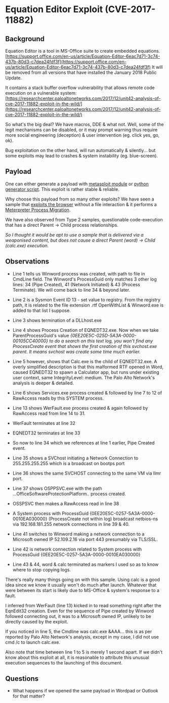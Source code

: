 # Equation Editor Exploit (CVE-2017-11882)
## Background
Equation Editor is a tool in MS-Office suite to create embedded equations. [https://support.office.com/en-us/article/Equation-Editor-6eac7d71-3c74-437b-80d3-c7dea24fdf3f](https://support.office.com/en-us/article/Equation-Editor-6eac7d71-3c74-437b-80d3-c7dea24fdf3f) It will be removed from all versions that have installed the January 2018 Public Update.

It contains a stack buffer overflow vulnerability that allows remote code execution on a vulnerable system: [https://researchcenter.paloaltonetworks.com/2017/12/unit42-analysis-of-cve-2017-11882-exploit-in-the-wild/](https://researchcenter.paloaltonetworks.com/2017/12/unit42-analysis-of-cve-2017-11882-exploit-in-the-wild/)

So what's the big deal? We have macros, DDE & what not. Well, some of the legit mechanisms can be disabled, or it may prompt warning thus require more social engineering (deception) & user intervention (eg. click yes, go, ok). 

Bug exploitation on the other hand, will run automatically & silently... but some exploits may lead to crashes & system instability (eg. blue-screen).

## Payload
One can either generate a payload with [metasploit module](https://www.rapid7.com/db/modules/exploit/windows/fileformat/office_ms17_11882) or [python generator script](https://github.com/jymcheong/SysmonResources/blob/master/6.%20Sample%20Data/stage%202%20(Get%20In)/2.%20run%20payloads/(Type%203)%20Winword%20RTF%20EqnEditor%20Exploit/cve2017-11882.py). This exploit is rather stable & reliable.

Why choose this payload from so many other exploits? We have seen a sample that [exploits the browser](https://github.com/jymcheong/SysmonResources/tree/master/6.%20Sample%20Data/stage%202%20(Get%20In)/2.%20run%20payloads/(Type%203)%20IE%20Browser%20Exploit) without a file interaction & it performs a [Meterpreter Process Migration](https://github.com/jymcheong/SysmonResources/tree/master/6.%20Sample%20Data/stage%202%20(Get%20In)/2.%20run%20payloads/(Type%203)%20Meterpreter%20Process%20Migration). 

We have also observed from Type 2 samples, questionable code-execution that has a direct Parent -> Child process relationships. 

*So I thought it would be apt to use a sample that is delivered via a weaponised content, but does not cause a direct Parent (word) -> Child (calc.exe) execution.* 

## Observations

* Line 1 tells us Winword process was created, with path to file in CmdLine field. The Winword's ProcessGuid only matches 3 other log lines: 34 (Pipe Created), 41 (Network Initiated) & 43 (Process Terminate). We will come back to line 34 & beyond later.

* Line 2 is a Sysmon Event ID 13 - set value to registry. From the registry path, it is related to the file extension .rtf OpenWithList & Winword.exe is added to that list I suppose.

* Line 3 shows termination of a DLLhost.exe

* Line 4 shows Process Creation of EQNEDT32.exe. Now when we take ParentProcessGuid's value *{0EE20E5C-025D-5A3A-0000-00105CC40000} to do a search on this text log, you won't find any ProcessCreate event that shows the first creation of this svchost.exe parent. It means svchost was create some time much earlier.*

* Line 5 however, shows that Calc.exe is the child of EQNEDT32.exe. A overly simplified description is that this malformed RTF opened in Word, caused EQNEDT32 to spawn a Calculator app, but runs under existing user context, same IntegrityLevel: medium. The Palo Alto Network's analysis is deeper & detailed.

* Line 6 shows Services.exe process created & followed by line 7 to 12 of RawAccess reads by this SYSTEM process.

* Line 13 shows WerFault.exe process created & again followed by RawAccess read from line 14 to 31.

* WerFault terminates at line 32
* EQNEDT32 terminates at line 33
* So now to line 34 which we references at line 1 earlier, Pipe Created event.
* Line 35 shows a SVChost initiating a Network Connection to 255.255.255.255 which is a broadcast on bootps port

* Line 36 shows the same SVCHOST connecting to the same VM via llmr port.

* Line 37 shows OSPPSVC.exe with the path ...OfficeSoftwareProtectionPlatform.. process created. 

* OSSPSVC then makes a RawAccess read in line 38 

* A System process with ProcessGuid {0EE20E5C-0257-5A3A-0000-0010EA030000} (ProcessCreate not within log) broadcast netbios-ns via 192.168.181.255 network connections in line 39 & 40.

* Line 41 switches to Winword making a network connection to a Microsoft owned IP 52.109.2.16 via port 443 presumably via TLS/SSL.

* Line 42 is network connection related to System process with ProcessGuid {0EE20E5C-0257-5A3A-0000-0010EA030000} 

* Line 43 & 44, word & calc terminated as markers I used so as to know where to stop copying logs.

There's really many things going on with this sample. Using calc is a good idea since we know it usually won't do much after launch. Whatever that were between its start is likely due to MS-Office & system's response to a fault.

I inferred from WerFault (line 13) kicked in to read something right after the EqnEdit32 creation. Even for the sequence of Pipe created by Winword followed connecting out, it was to a Microsoft owned IP, unlikely to be directly caused by the exploit. 

If you noticed in line 5, the Cmdline was calc.exe &AAA... this is as per reported by Palo Alto Network's analysis, except in my case, I did not use cmd /c to launch calc.exe. 

Also note that time between line 1 to 5 is merely 1 second apart. If we didn't know about this exploit at all, it is reasonable to attribute this unusual execution sequences to the launching of this document.

## Questions
* What happens if we opened the same payload in Wordpad or Outlook for that matter?

